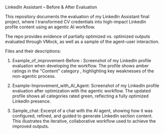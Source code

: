 LinkedIn Assistant – Before & After Evaluation

This repository documents the evaluation of my LinkedIn Assistant final project, where I transformed CV credentials into high-impact LinkedIn profile content using an agentic AI workflow.

The repo provides evidence of partially optimized vs. optimized outputs evaluated through VMock, as well as a sample of the agent–user interaction.

Files and their descriptions: 

1) Example_of_improvement-Before : 
Screenshot of my LinkedIn profile evaluation when developing the workflow. The profile shows amber ratings in the "Content" category , highlighting key weaknesses of the non-agentic process.

2) Example-Improvement_with_AI_Agent: 
Screenshot of my LinkedIn profile evaluation after optimization with the agentic workflow. The updated profile shows all categories rated green, reflecting a fully optimized LinkedIn presence.

3) Sample_chat: 
Excerpt of a chat with the AI agent, showing how it was configured, refined, and guided to generate LinkedIn section content. This illustrates the iterative, collaborative workflow used to achieve the improved outputs.

